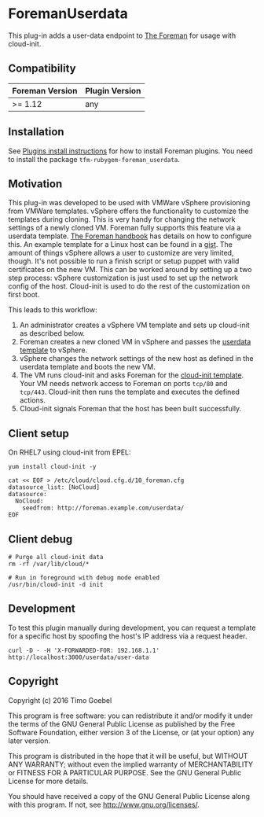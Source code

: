 # ForemanUserdata

This plug-in adds a user-data endpoint to [The Foreman](https://theforeman.org/) for usage with cloud-init.

## Compatibility

| Foreman Version | Plugin Version |
| --------------- | -------------- |
| >= 1.12         | any            |

## Installation

See [Plugins install instructions](https://theforeman.org/plugins/)
for how to install Foreman plugins.
You need to install the package `tfm-rubygem-foreman_userdata`.

## Motivation

This plug-in was developed to be used with VMWare vSphere provisioning from VMWare templates.
vSphere offers the functionality to customize the templates during cloning. This is very handy for changing the network settings of a newly cloned VM.
Foreman fully supports this feature via a userdata template. [The Foreman handbook](https://theforeman.org/manuals/1.17/index.html#image-provisioning-without-ssh) has details on how to configure this.
An example template for a Linux host can be found in a [gist](https://gist.github.com/timogoebel/959deecff4f8ca8bcdd5fc9f95cbc8e3).
The amount of things vSphere allows a user to customize are very limited, though. It's not possible to run a finish script or setup puppet with valid certificates on the new VM.
This can be worked around by setting up a two step process: vSphere customization is just used to set up the network config of the host. Cloud-init is used to do the rest of the customization on first boot.

This leads to this workflow:
1. An administrator creates a vSphere VM template and sets up cloud-init as described below.
2. Foreman creates a new cloned VM in vSphere and passes the [userdata template](https://gist.github.com/timogoebel/959deecff4f8ca8bcdd5fc9f95cbc8e3#file-userdata-template-erb) to vSphere.
3. vSphere changes the network settings of the new host as defined in the userdata template and boots the new VM.
4. The VM runs cloud-init and asks Foreman for the [cloud-init template](https://gist.github.com/timogoebel/959deecff4f8ca8bcdd5fc9f95cbc8e3#file-cloud-init-template-erb). Your VM needs network access to Foreman on ports `tcp/80` and `tcp/443`. Cloud-init then runs the template and executes the defined actions.
5. Cloud-init signals Foreman that the host has been built successfully.

## Client setup

On RHEL7 using cloud-init from EPEL:

```
yum install cloud-init -y

cat << EOF > /etc/cloud/cloud.cfg.d/10_foreman.cfg
datasource_list: [NoCloud]
datasource:
  NoCloud:
    seedfrom: http://foreman.example.com/userdata/
EOF
```

## Client debug

```
# Purge all cloud-init data
rm -rf /var/lib/cloud/*

# Run in foreground with debug mode enabled
/usr/bin/cloud-init -d init
```

## Development

To test this plugin manually during development, you can request a template for a specific host by spoofing the host's IP address via a request header.

```
curl -D - -H 'X-FORWARDED-FOR: 192.168.1.1' http://localhost:3000/userdata/user-data
```

## Copyright

Copyright (c) 2016 Timo Goebel

This program is free software: you can redistribute it and/or modify
it under the terms of the GNU General Public License as published by
the Free Software Foundation, either version 3 of the License, or
(at your option) any later version.

This program is distributed in the hope that it will be useful,
but WITHOUT ANY WARRANTY; without even the implied warranty of
MERCHANTABILITY or FITNESS FOR A PARTICULAR PURPOSE.  See the
GNU General Public License for more details.

You should have received a copy of the GNU General Public License
along with this program.  If not, see <http://www.gnu.org/licenses/>.

